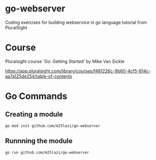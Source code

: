 # go-webserver
Coding exercises for building webservice in go language tutorial from PluralSight

# Course

Pluralsight course 'Go: Getting Started' by Mike Van Sickle

https://app.pluralsight.com/library/courses/f481226c-9b60-4cf5-814c-aa7a125de254/table-of-contents


# Go Commands

## Creating a module

`go mod init github.com/m25lazi/go-webserver`

## Runnning the module

`go run github.com/m25lazi/go-webserver`
